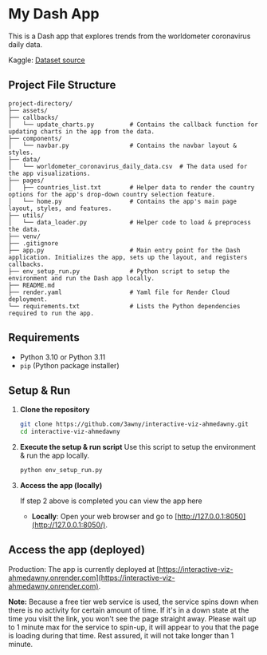 # My Dash App

This is a Dash app that explores trends from the worldometer coronavirus daily data.

Kaggle: [Dataset source](https://www.kaggle.com/datasets/josephassaker/covid19-global-dataset)

## Project File Structure

```
project-directory/
├── assets/
├── callbacks/
│   └── update_charts.py          # Contains the callback function for updating charts in the app from the data.
├── components/
│   └── navbar.py                 # Contains the navbar layout & styles.
├── data/
│   └── worldometer_coronavirus_daily_data.csv  # The data used for the app visualizations.
├── pages/
│   ├── countries_list.txt        # Helper data to render the country options for the app's drop-down country selection feature.
│   └── home.py                   # Contains the app's main page layout, styles, and features.
├── utils/
│   └── data_loader.py            # Helper code to load & preprocess the data.
├── venv/
├── .gitignore
├── app.py                        # Main entry point for the Dash application. Initializes the app, sets up the layout, and registers callbacks.
├── env_setup_run.py              # Python script to setup the environment and run the Dash app locally.
├── README.md
├── render.yaml                   # Yaml file for Render Cloud deployment.
└── requirements.txt              # Lists the Python dependencies required to run the app.
```

## Requirements

- Python 3.10 or Python 3.11
- `pip` (Python package installer)

## Setup & Run

1. **Clone the repository**

    ```sh
    git clone https://github.com/3awny/interactive-viz-ahmedawny.git
    cd interactive-viz-ahmedawny
    ```

2. **Execute the setup & run script**
    Use this script to setup the environment & run the app locally.
    ```sh
    python env_setup_run.py
    ```

3. **Access the app (locally)**
    
    If step 2 above is completed you can view the app here
    - **Locally**: Open your web browser and go to [http://127.0.0.1:8050](http://127.0.0.1:8050/).


## Access the app (deployed)

Production: The app is currently deployed at [https://interactive-viz-ahmedawny.onrender.com](https://interactive-viz-ahmedawny.onrender.com).

**Note:** Because a free tier web service is used, the service spins down when there is no activity for certain amount of time. If it's in a down state at the time you visit the link, you won't see the page straight away. Please wait up to 1 minute max for the service to spin-up, it will appear to you that the page is loading during that time. Rest assured, it will not take longer than 1 minute.

